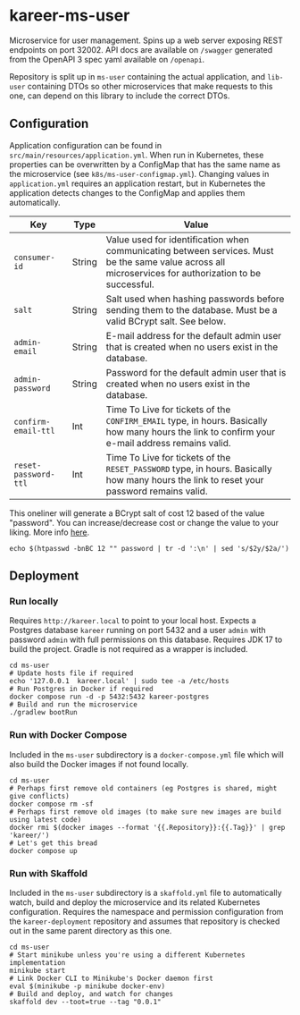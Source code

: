 # kareer-ms-user

Microservice for user management. Spins up a web server exposing REST endpoints on port 32002. API docs are available on `/swagger` generated from the OpenAPI 3 spec yaml available on `/openapi`.

Repository is split up in `ms-user` containing the actual application, and `lib-user` containing DTOs so other microservices that make requests to this one, can depend on this library to include the correct DTOs.

## Configuration

Application configuration can be found in `src/main/resources/application.yml`. When run in Kubernetes, these properties can be overwritten by a ConfigMap that has the same name as the microservice (see `k8s/ms-user-configmap.yml`). Changing values in `application.yml` requires an application
restart, but in Kubernetes the application detects changes to the ConfigMap and applies them automatically.

| Key                  | Type   | Value                                                                                                                                                  |
|----------------------|--------|--------------------------------------------------------------------------------------------------------------------------------------------------------|
| `consumer-id`        | String | Value used for identification when communicating between services. Must be the same value across all microservices for authorization to be successful. |
| `salt`               | String | Salt used when hashing passwords before sending them to the database. Must be a valid BCrypt salt. See below.                                          |
| `admin-email`        | String | E-mail address for the default admin user that is created when no users exist in the database.                                                         |
| `admin-password`     | String | Password for the default admin user that is created when no users exist in the database.                                                               |
| `confirm-email-ttl`  | Int    | Time To Live for tickets of the `CONFIRM_EMAIL` type, in hours. Basically how many hours the link to confirm your e-mail address remains valid.        |
| `reset-password-ttl` | Int    | Time To Live for tickets of the `RESET_PASSWORD` type, in hours. Basically how many hours the link to reset your password remains valid.               |

This oneliner will generate a BCrypt salt of cost 12 based of the value "password". You can increase/decrease cost or change the value to your liking. More info [here](https://unix.stackexchange.com/a/419855).

```shell
echo $(htpasswd -bnBC 12 "" password | tr -d ':\n' | sed 's/$2y/$2a/')
```

## Deployment

### Run locally

Requires `http://kareer.local` to point to your local host. Expects a Postgres database `kareer` running on port 5432 and a user `admin` with password `admin` with full permissions on this database. Requires JDK 17 to build the project. Gradle is not required as a wrapper is included.

```shell
cd ms-user
# Update hosts file if required
echo '127.0.0.1  kareer.local' | sudo tee -a /etc/hosts
# Run Postgres in Docker if required
docker compose run -d -p 5432:5432 kareer-postgres
# Build and run the microservice
./gradlew bootRun
```

### Run with Docker Compose

Included in the `ms-user` subdirectory is a `docker-compose.yml` file which will also build the Docker images if not found locally.

```shell
cd ms-user
# Perhaps first remove old containers (eg Postgres is shared, might give conflicts)
docker compose rm -sf
# Perhaps first remove old images (to make sure new images are build using latest code)
docker rmi $(docker images --format '{{.Repository}}:{{.Tag}}' | grep 'kareer/')
# Let's get this bread
docker compose up
```

### Run with Skaffold

Included in the `ms-user` subdirectory is a `skaffold.yml` file to automatically watch, build and deploy the microservice and its related Kubernetes configuration. Requires the namespace and permission configuration from the `kareer-deployment` repository and assumes that repository is checked out
in the same parent directory as this one.

```shell
cd ms-user
# Start minikube unless you're using a different Kubernetes implementation
minikube start
# Link Docker CLI to Minikube's Docker daemon first
eval $(minikube -p minikube docker-env)
# Build and deploy, and watch for changes
skaffold dev --toot=true --tag "0.0.1"
```

